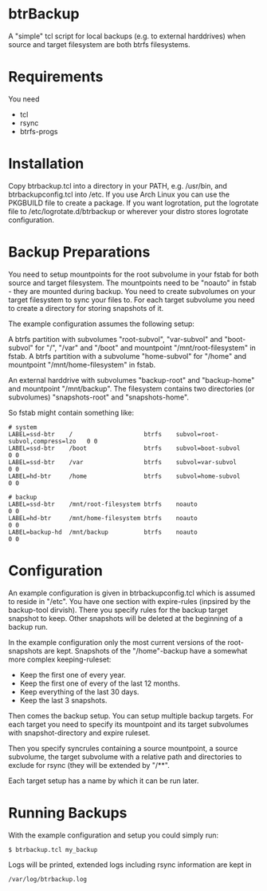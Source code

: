 # btrBackup

A "simple" tcl script for local backups (e.g. to external harddrives) when source and
target filesystem are both btrfs filesystems.

# Requirements

You need
- tcl
- rsync
- btrfs-progs

# Installation

Copy btrbackup.tcl into a directory in your PATH, e.g. /usr/bin, and btrbackupconfig.tcl
into /etc. If you use Arch Linux you can use the PKGBUILD file to create a package.
If you want logrotation, put the logrotate file to /etc/logrotate.d/btrbackup or wherever
your distro stores logrotate configuration.

# Backup Preparations

You need to setup mountpoints for the root subvolume in your fstab for both source and
target filesystem. The mountpoints need to be "noauto" in fstab - they are mounted
during backup. You need to create subvolumes on your target filesystem to sync your
files to. For each target subvolume you need to create a directory for storing snapshots
of it.

The example configuration assumes the following setup:

A btrfs partition with subvolumes "root-subvol", "var-subvol" and "boot-subvol"
for "/", "/var" and "/boot" and mountpoint "/mnt/root-filesystem" in fstab.
A btrfs partition with a subvolume "home-subvol" for "/home" and mountpoint
"/mnt/home-filesystem" in fstab.

An external harddrive with subvolumes "backup-root" and "backup-home" and mountpoint
"/mnt/backup". The filesystem contains two directories (or subvolumes) "snapshots-root"
and "snapshots-home".

So fstab might contain something like:

    # system
    LABEL=ssd-btr    /                    btrfs    subvol=root-subvol,compress=lzo   0 0
    LABEL=ssd-btr    /boot                btrfs    subvol=boot-subvol                0 0
    LABEL=ssd-btr    /var                 btrfs    subvol=var-subvol                 0 0
    LABEL=hd-btr     /home                btrfs    subvol=home-subvol                0 0

    # backup
    LABEL=ssd-btr    /mnt/root-filesystem btrfs    noauto                            0 0
    LABEL=hd-btr     /mnt/home-filesystem btrfs    noauto                            0 0
    LABEL=backup-hd  /mnt/backup          btrfs    noauto                            0 0

# Configuration

An example configuration is given in btrbackupconfig.tcl which is assumed to reside
in "/etc". You have one section with expire-rules (inpsired by the backup-tool dirvish).
There you specify rules for the backup target snapshot to keep. Other snapshots will be
deleted at the beginning of a backup run.

In the example configuration only the most current versions of the root-snapshots are
kept. Snapshots of the "/home"-backup have a somewhat more complex keeping-ruleset:
- Keep the first one of every year.
- Keep the first one of every of the last 12 months.
- Keep everything of the last 30 days.
- Keep the last 3 snapshots.

Then comes the backup setup. You can setup multiple backup targets. For each target
you need to specify its mountpoint and its target subvolumes with snapshot-directory
and expire ruleset.

Then you specify syncrules containing a source mountpoint, a source subvolume, the
target subvolume with a relative path and directories to exclude for rsync (they will
be extended by "/\*\*".

Each target setup has a name by which it can be run later.

# Running Backups

With the example configuration and setup you could simply run:

    $ btrbackup.tcl my_backup

Logs will be printed, extended logs including rsync information are kept in

    /var/log/btrbackup.log


